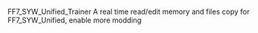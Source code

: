 FF7_SYW_Unified_Trainer
A real time read/edit memory and files copy for FF7_SYW_Unified, enable more modding
